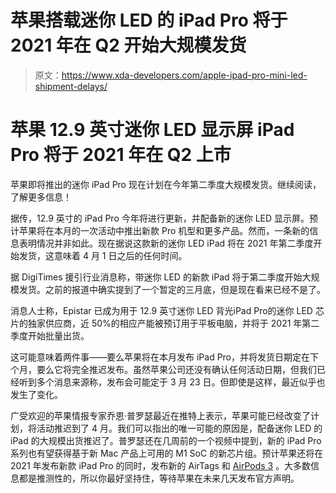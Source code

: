 # 苹果搭载迷你 LED 的 iPad Pro 将于 2021 年在 Q2 开始大规模发货

> 原文：<https://www.xda-developers.com/apple-ipad-pro-mini-led-shipment-delays/>

# 苹果 12.9 英寸迷你 LED 显示屏 iPad Pro 将于 2021 年在 Q2 上市

苹果即将推出的迷你 iPad Pro 现在计划在今年第二季度大规模发货。继续阅读，了解更多信息！

据传，12.9 英寸的 iPad Pro 今年将进行更新，并配备新的迷你 LED 显示屏。预计苹果将在本月的一次活动中推出新款 Pro 机型和更多产品。然而，一条新的信息表明情况并非如此。现在据说这款新的迷你 LED iPad 将在 2021 年第二季度开始发货，这意味着 4 月 1 日之后的任何时间。

据 DigiTimes 援引行业消息称，带迷你 LED 的新款 iPad 将于第二季度开始大规模发货。之前的报道中确实提到了一个暂定的三月底，但是现在看来已经不是了。

消息人士称，Epistar 已成为用于 12.9 英寸迷你 LED 背光‌iPad Pro‌的迷你 LED 芯片的独家供应商，近 50%的相应产能被预订用于平板电脑，并将于 2021 年第二季度开始批量出货。

这可能意味着两件事——要么苹果将在本月发布 iPad Pro，并将发货日期定在下个月，要么它将完全推迟发布。虽然苹果公司还没有确认任何活动日期，但我们已经听到多个消息来源称，发布会可能定于 3 月 23 日。但即使是这样，最近似乎也发生了变化。

广受欢迎的苹果情报专家乔恩·普罗瑟最近在推特上表示，苹果可能已经改变了计划，将活动推迟到了 4 月。我们可以指出的唯一可能的原因是，配备迷你 LED 的 iPad 的大规模出货推迟了。普罗瑟还在几周前的一个视频中提到，新的 iPad Pro 系列也有望获得基于新 Mac 产品上可用的 M1 SoC 的新芯片组。预计苹果还将在 2021 年发布新款 iPad Pro 的同时，发布新的 AirTags 和 [AirPods 3](https://www.xda-developers.com/apple-airpods-3-leaked/) 。大多数信息都是推测性的，所以你最好坚持住，等待苹果在未来几天发布官方声明。